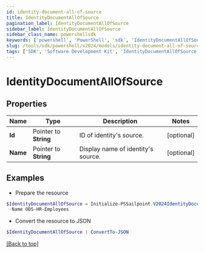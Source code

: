 ```yaml
---
id: identity-document-all-of-source
title: IdentityDocumentAllOfSource
pagination_label: IdentityDocumentAllOfSource
sidebar_label: IdentityDocumentAllOfSource
sidebar_class_name: powershellsdk
keywords: ['powershell', 'PowerShell', 'sdk', 'IdentityDocumentAllOfSource'] 
slug: /tools/sdk/powershell/v2024/models/identity-document-all-of-source
tags: ['SDK', 'Software Development Kit', 'IdentityDocumentAllOfSource']
---
```



# IdentityDocumentAllOfSource

## Properties

Name | Type | Description | Notes
------------ | ------------- | ------------- | -------------
**Id** |  Pointer to **String** | ID of identity's source. | [optional] 
**Name** |  Pointer to **String** | Display name of identity's source. | [optional] 

## Examples

- Prepare the resource
```powershell
$IdentityDocumentAllOfSource = Initialize-PSSailpoint.V2024IdentityDocumentAllOfSource  -Id 2c91808b6e9e6fb8016eec1a2b6f7b5f `
 -Name ODS-HR-Employees
```

- Convert the resource to JSON
```powershell
$IdentityDocumentAllOfSource | ConvertTo-JSON
```


[[Back to top]](#) 

